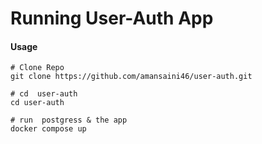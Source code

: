 # Running User-Auth App

#### Usage

```ShellSession
# Clone Repo
git clone https://github.com/amansaini46/user-auth.git

# cd  user-auth
cd user-auth

# run  postgress & the app
docker compose up

```
